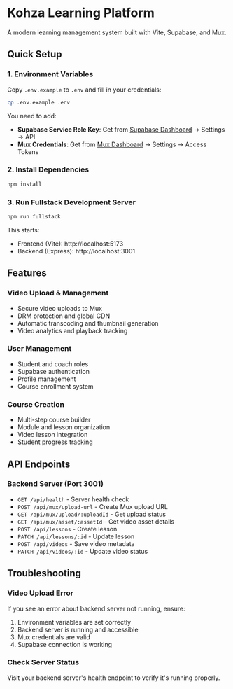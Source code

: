 # Kohza Learning Platform

A modern learning management system built with Vite, Supabase, and Mux.

## Quick Setup

### 1. Environment Variables
Copy `.env.example` to `.env` and fill in your credentials:

```bash
cp .env.example .env
```

You need to add:
- **Supabase Service Role Key**: Get from [Supabase Dashboard](https://app.supabase.com) → Settings → API
- **Mux Credentials**: Get from [Mux Dashboard](https://dashboard.mux.com) → Settings → Access Tokens

### 2. Install Dependencies
```bash
npm install
```

### 3. Run Fullstack Development Server
```bash
npm run fullstack
```

This starts:
- Frontend (Vite): http://localhost:5173
- Backend (Express): http://localhost:3001

## Features

### Video Upload & Management
- Secure video uploads to Mux
- DRM protection and global CDN
- Automatic transcoding and thumbnail generation
- Video analytics and playback tracking

### User Management
- Student and coach roles
- Supabase authentication
- Profile management
- Course enrollment system

### Course Creation
- Multi-step course builder
- Module and lesson organization
- Video lesson integration
- Student progress tracking

## API Endpoints

### Backend Server (Port 3001)
- `GET /api/health` - Server health check
- `POST /api/mux/upload-url` - Create Mux upload URL
- `GET /api/mux/upload/:uploadId` - Get upload status
- `GET /api/mux/asset/:assetId` - Get video asset details
- `POST /api/lessons` - Create lesson
- `PATCH /api/lessons/:id` - Update lesson
- `POST /api/videos` - Save video metadata
- `PATCH /api/videos/:id` - Update video status

## Troubleshooting

### Video Upload Error
If you see an error about backend server not running, ensure:

1. Environment variables are set correctly
2. Backend server is running and accessible
3. Mux credentials are valid
4. Supabase connection is working

### Check Server Status
Visit your backend server's health endpoint to verify it's running properly.